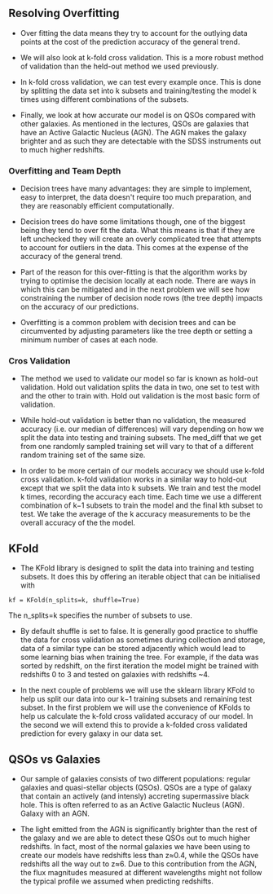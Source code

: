 ## Resolving Overfitting

* Over fitting the data means they try to account for the outlying data points at the cost of the prediction accuracy of the general trend.

* We will also look at k-fold cross validation. This is a more robust method of validation than the held-out method we used previously.

* In k-fold cross validation, we can test every example once. This is done by splitting the data set into k subsets and training/testing the model k times using different combinations of the subsets.

* Finally, we look at how accurate our model is on QSOs compared with other galaxies. As mentioned in the lectures, QSOs are galaxies that have an Active Galactic Nucleus (AGN). The AGN makes the galaxy brighter and as such they are detectable with the SDSS instruments out to much higher redshifts. 

### Overfitting and Team Depth

* Decision trees have many advantages: they are simple to implement, easy to interpret, the data doesn't require too much preparation, and they are reasonably efficient computationally.

* Decision trees do have some limitations though, one of the biggest being they tend to over fit the data. What this means is that if they are left unchecked they will create an overly complicated tree that attempts to account for outliers in the data. This comes at the expense of the accuracy of the general trend.

* Part of the reason for this over-fitting is that the algorithm works by trying to optimise the decision locally at each node. There are ways in which this can be mitigated and in the next problem we will see how constraining the number of decision node rows (the tree depth) impacts on the accuracy of our predictions. 

* Overfitting is a common problem with decision trees and can be circumvented by adjusting parameters like the tree depth or setting a minimum number of cases at each node.

### Cros Validation

* The method we used to validate our model so far is known as hold-out validation. Hold out validation splits the data in two, one set to test with and the other to train with. Hold out validation is the most basic form of validation.

* While hold-out validation is better than no validation, the measured accuracy (i.e. our median of differences) will vary depending on how we split the data into testing and training subsets. The med_diff that we get from one randomly sampled training set will vary to that of a different random training set of the same size.

* In order to be more certain of our models accuracy we should use k-fold cross validation. k-fold validation works in a similar way to hold-out except that we split the data into k subsets. We train and test the model k times, recording the accuracy each time. Each time we use a different combination of k−1 subsets to train the model and the final kth subset to test. We take the average of the k accuracy measurements to be the overall accuracy of the the model. 

## KFold

* The KFold library is designed to split the data into training and testing subsets. It does this by offering an iterable object that can be initialised with
```
kf = KFold(n_splits=k, shuffle=True)
```
The n_splits=k specifies the number of subsets to use.

* By default shuffle is set to false. It is generally good practice to shuffle the data for cross validation as sometimes during collection and storage, data of a similar type can be stored adjacently which would lead to some learning bias when training the tree. For example, if the data was sorted by redshift, on the first iteration the model might be trained with redshifts 0 to 3 and tested on galaxies with redshifts ~4.

* In the next couple of problems we will use the sklearn library KFold to help us split our data into our k−1 training subsets and remaining test subset. In the first problem we will use the convenience of KFolds to help us calculate the k-fold cross validated accuracy of our model. In the second we will extend this to provide a k-folded cross validated prediction for every galaxy in our data set. 

## QSOs vs Galaxies

* Our sample of galaxies consists of two different populations: regular galaxies and quasi-stellar objects (QSOs). QSOs are a type of galaxy that contain an actively (and intensly) accreting supermassive black hole. This is often referred to as an Active Galactic Nucleus (AGN).
Galaxy with an AGN.

* The light emitted from the AGN is significantly brighter than the rest of the galaxy and we are able to detect these QSOs out to much higher redshifts. In fact, most of the normal galaxies we have been using to create our models have redshifts less than z≈0.4, while the QSOs have redshifts all the way out to z≈6. Due to this contribution from the AGN, the flux magnitudes measured at different wavelengths might not follow the typical profile we assumed when predicting redshifts. 

